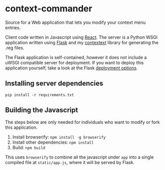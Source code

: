 # context-commander
Source for a Web application that lets you modify your context menu entries.

Client code written in Javascript using [React](http://facebook.github.io/react/).
The server is a Python WSGI application written using [Flask](http://flask.pocoo.org/)
and my [contextext](http://github.org/luketurner/contextext.py) library for generating the .reg files.

The Flask application is self-contained, however it does not include a uWSGI compatible server for deployment.
If you want to deploy this application yourself,
take a look at the Flask [deployment options](http://flask.pocoo.org/docs/0.10/deploying/).

## Installing server dependencies

`pip install -r requirements.txt`

## Building the Javascript

The steps below are only needed for individuals who want to modify or fork this application.

1. Install browserify: `npm install -g browserify`
2. Install other dependencies: `npm install`
3. Build: `npm build`

This uses `browserify` to combine all the javascript under `app` into a single compiled file at `static/app.js`,
where it will be served by Flask.